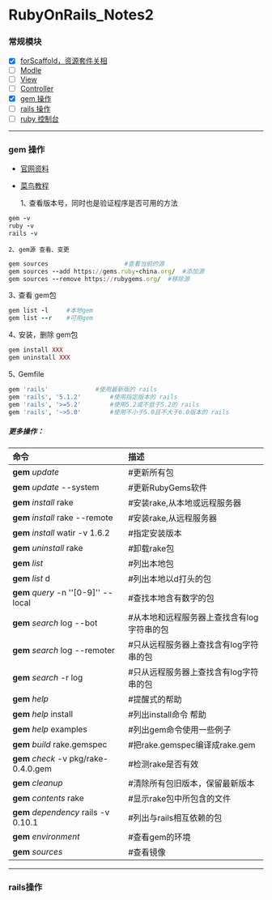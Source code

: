 # RubyOnRails_Notes2

### 常规模块
- [x] [forScaffold，资源套件关相](https://github.com/batuZ/RubyOnRails_Notes2/tree/master/forScaffold#scaffold-%E7%AE%A1%E7%90%86%E8%B5%84%E6%BA%90%E5%A5%97%E4%BB%B6%E7%9A%84%E5%87%BD%E6%95%B0)
- [ ] [Modle]()
- [ ] [View]()
- [ ] [Controller]()
- [x] [gem 操作](https://github.com/batuZ/RubyOnRails_Notes2/blob/master/README.md#gem-%E6%93%8D%E4%BD%9C)
- [ ] [rails 操作]()
- [ ] [ruby 控制台]()
---
### gem 操作

* [官网资料](https://gems.ruby-china.org/)
* [菜鸟教程](http://www.runoob.com/ruby/ruby-rubygems.html)

    1､ 查看版本号，同时也是验证程序是否可用的方法
```ruby
gem -v
ruby -v
rails -v
```
    2､ gem源 查看、变更
```ruby
gem sources 					#查看当前的源
gem sources --add https://gems.ruby-china.org/	#添加源
gem sources --remove https://rubygems.org/	#移除源
```
  3､ 查看 gem包
```ruby
gem list -l 	#本地gem
gem list --r 	#可用gem
```
  4､ 安装，删除 gem包
```ruby
gem install XXX
gem uninstall XXX
```
  5､ Gemfile 
```ruby
gem 'rails'  			#使用最新版的 rails
gem 'rails', '5.1.2'		#使用指定版本的 rails
gem 'rails', '>=5.2'		#使用5.2或不低于5.2的 rails
gem 'rails', '~>5.0'		#使用不小于5.0且不大于6.0版本的 rails
```
##### 更多操作：

| 命令 | 描述 |
| :------------- | :----------- |
|**gem** _update_ | #更新所有包 |
|**gem** _update_ --system | #更新RubyGems软件 |
|**gem** _install_ rake | #安装rake,从本地或远程服务器 |
|**gem** _install_ rake --remote | #安装rake,从远程服务器 |
|**gem** _install_ watir -v 1.6.2|#指定安装版本|
|**gem** _uninstall_ rake|#卸载rake包|
|**gem** _list_|#列出本地包|
|**gem** _list_ d|#列出本地以d打头的包|
|**gem** _query_ -n ''[0-9]'' --local|#查找本地含有数字的包|
|**gem** _search_ log --bot|#从本地和远程服务器上查找含有log字符串的包|
|**gem** _search_ log --remoter|#只从远程服务器上查找含有log字符串的包|
|**gem** _search_ -r log|#只从远程服务器上查找含有log字符串的包|
|**gem** _help_|#提醒式的帮助|
**gem** _help_ install|#列出install命令 帮助
**gem** _help_ examples|#列出gem命令使用一些例子
**gem** _build_ rake.gemspec|#把rake.gemspec编译成rake.gem
**gem** _check_ -v pkg/rake-0.4.0.gem|#检测rake是否有效
**gem** _cleanup_|#清除所有包旧版本，保留最新版本
**gem** _contents_ rake|#显示rake包中所包含的文件
**gem** _dependency_ rails -v 0.10.1|#列出与rails相互依赖的包
**gem** _environment_|#查看gem的环境
**gem** _sources_|#查看镜像

---
### rails操作



